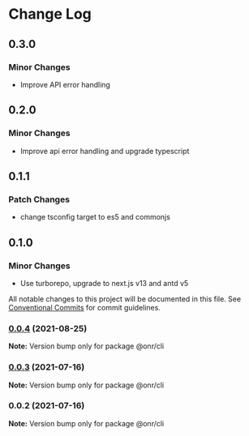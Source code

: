 # Change Log

## 0.3.0

### Minor Changes

- Improve API error handling

## 0.2.0

### Minor Changes

- Improve api error handling and upgrade typescript

## 0.1.1

### Patch Changes

- change tsconfig target to es5 and commonjs

## 0.1.0

### Minor Changes

- Use turborepo, upgrade to next.js v13 and antd v5

All notable changes to this project will be documented in this file.
See [Conventional Commits](https://conventionalcommits.org) for commit guidelines.

### [0.0.4](https://github.com/OnrampLab/onr-react-ui/compare/@onr/cli@0.0.3...@onr/cli@0.0.4) (2021-08-25)

**Note:** Version bump only for package @onr/cli

### [0.0.3](https://github.com/OnrampLab/onr-react-ui/compare/@onr/cli@0.0.2...@onr/cli@0.0.3) (2021-07-16)

**Note:** Version bump only for package @onr/cli

### 0.0.2 (2021-07-16)

**Note:** Version bump only for package @onr/cli
